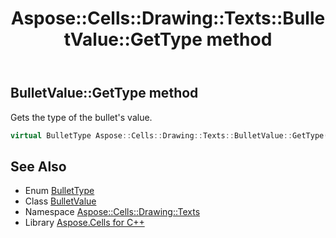 ﻿---
title: Aspose::Cells::Drawing::Texts::BulletValue::GetType method
linktitle: GetType
second_title: Aspose.Cells for C++ API Reference
description: 'Aspose::Cells::Drawing::Texts::BulletValue::GetType method. Gets the type of the bullet''s value in C++.'
type: docs
weight: 600
url: /cpp/aspose.cells.drawing.texts/bulletvalue/gettype/
---
## BulletValue::GetType method


Gets the type of the bullet's value.

```cpp
virtual BulletType Aspose::Cells::Drawing::Texts::BulletValue::GetType()
```

## See Also

* Enum [BulletType](../../bullettype/)
* Class [BulletValue](../)
* Namespace [Aspose::Cells::Drawing::Texts](../../)
* Library [Aspose.Cells for C++](../../../)
